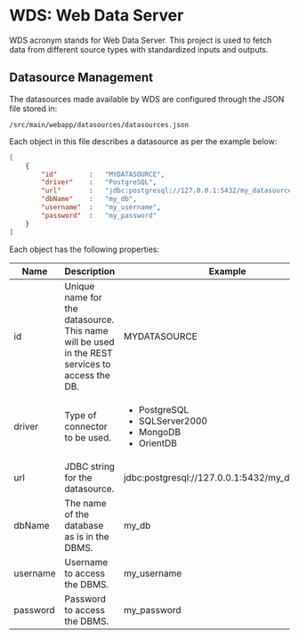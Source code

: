 WDS: Web Data Server
====================

WDS acronym stands for Web Data Server. This project is used to fetch data from different source types with  standardized inputs and outputs. 

## Datasource Management

The datasources made available by WDS are configured through the JSON file stored in:

```
/src/main/webapp/datasources/datasources.json
```

Each object in this file describes a datasource as per the example below:

```json
[
    {
        "id"        :   "MYDATASOURCE",
        "driver"    :   "PostgreSQL",
        "url"       :   "jdbc:postgresql://127.0.0.1:5432/my_datasource",
        "dbName"    :   "my_db",
        "username"  :   "my_username",
        "password"  :   "my_password"
    }
]
```

Each object has the following properties:

|Name|Description|Example|
|----|-----------|-------|
|id|Unique name for the datasource. This name will be used in the REST services to access the DB.|MYDATASOURCE|
|driver|Type of connector to be used.|<ul><li>PostgreSQL</li><li>SQLServer2000</li><li>MongoDB</li><li>OrientDB</li><ul>|
|url|JDBC string for the datasource.|jdbc:postgresql://127.0.0.1:5432/my_datasource|
|dbName|The name of the database as is in the DBMS.|my_db|
|username|Username to access the DBMS.|my_username|
|password|Password to access the DBMS.|my_password|

